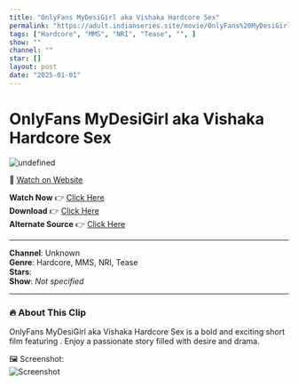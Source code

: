 ```yaml
---
title: "OnlyFans MyDesiGirl aka Vishaka Hardcore Sex"
permalink: "https://adult.indianseries.site/movie/OnlyFans%20MyDesiGirl%20aka%20Vishaka%20Hardcore%20Sex"
tags: ["Hardcore", "MMS", "NRI", "Tease", "", ]
show: ""
channel: ""
star: []
layout: post
date: "2025-01-01"
---
```


# OnlyFans MyDesiGirl aka Vishaka Hardcore Sex

![undefined](https://desisins.com/wp-content/uploads/2024/09/MyDesiGirl-Vishaka-NRI-MMS-DesiSins.com_.jpg)

🔗 [Watch on Website](https://adult.indianseries.site/movie/OnlyFans%20MyDesiGirl%20aka%20Vishaka%20Hardcore%20Sex)

**Watch Now** 👉 [Click Here](https://adult.indianseries.site/movie/OnlyFans%20MyDesiGirl%20aka%20Vishaka%20Hardcore%20Sex)  
**Download** 👉 [Click Here](https://adult.indianseries.site/movie/OnlyFans%20MyDesiGirl%20aka%20Vishaka%20Hardcore%20Sex)  
**Alternate Source** 👉 [Click Here](https://adult.indianseries.site/movie/OnlyFans%20MyDesiGirl%20aka%20Vishaka%20Hardcore%20Sex)

---

**Channel**: Unknown  
**Genre**: Hardcore, MMS, NRI, Tease  
**Stars**:   
**Show**: *Not specified*

---

### 🔥 About This Clip

OnlyFans MyDesiGirl aka Vishaka Hardcore Sex is a bold and exciting short film featuring . Enjoy a passionate story filled with desire and drama.
 
🖼️ Screenshot:  
![Screenshot](https://desisins.com/wp-content/uploads/2024/09/MyDesiGirl-Vishaka-NRI-MMS-DesiSins.com_.jpg)
